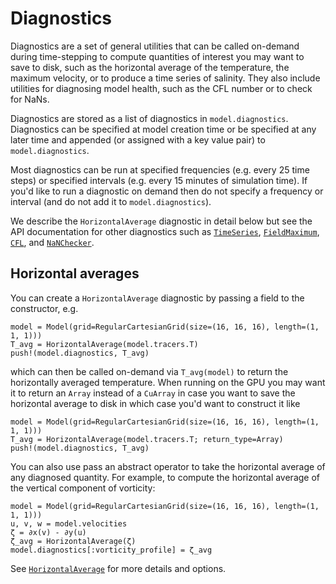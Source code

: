# Diagnostics
Diagnostics are a set of general utilities that can be called on-demand during time-stepping to compute quantities of
interest you may want to save to disk, such as the horizontal average of the temperature, the maximum velocity, or to
produce a time series of salinity. They also include utilities for diagnosing model health, such as the CFL number or
to check for NaNs.

Diagnostics are stored as a list of diagnostics in `model.diagnostics`. Diagnostics can be specified at model creation
time or be specified at any later time and appended (or assigned with a key value pair) to `model.diagnostics`.

Most diagnostics can be run at specified frequencies (e.g. every 25 time steps) or specified intervals (e.g. every
15 minutes of simulation time). If you'd like to run a diagnostic on demand then do not specify a frequency or interval
(and do not add it to `model.diagnostics`).

We describe the `HorizontalAverage` diagnostic in detail below but see the API documentation for other diagnostics such
as [`TimeSeries`](@ref), [`FieldMaximum`](@ref), [`CFL`](@ref), and [`NaNChecker`](@ref).

## Horizontal averages
You can create a `HorizontalAverage` diagnostic by passing a field to the constructor, e.g.
```@example
model = Model(grid=RegularCartesianGrid(size=(16, 16, 16), length=(1, 1, 1)))
T_avg = HorizontalAverage(model.tracers.T)
push!(model.diagnostics, T_avg)
```
which can then be called on-demand via `T_avg(model)` to return the horizontally averaged temperature. When running on
the GPU you may want it to return an `Array` instead of a `CuArray` in case you want to save the horizontal average to
disk in which case you'd want to construct it like
```@example
model = Model(grid=RegularCartesianGrid(size=(16, 16, 16), length=(1, 1, 1)))
T_avg = HorizontalAverage(model.tracers.T; return_type=Array)
push!(model.diagnostics, T_avg)
```

You can also use pass an abstract operator to take the horizontal average of any diagnosed quantity. For example, to
compute the horizontal average of the vertical component of vorticity:
```@example
model = Model(grid=RegularCartesianGrid(size=(16, 16, 16), length=(1, 1, 1)))
u, v, w = model.velocities
ζ = ∂x(v) - ∂y(u)
ζ_avg = HorizontalAverage(ζ)
model.diagnostics[:vorticity_profile] = ζ_avg
```

See [`HorizontalAverage`](@ref) for more details and options.
